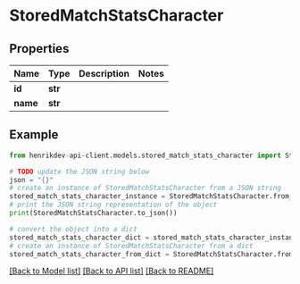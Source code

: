 # StoredMatchStatsCharacter


## Properties

Name | Type | Description | Notes
------------ | ------------- | ------------- | -------------
**id** | **str** |  | 
**name** | **str** |  | 

## Example

```python
from henrikdev-api-client.models.stored_match_stats_character import StoredMatchStatsCharacter

# TODO update the JSON string below
json = "{}"
# create an instance of StoredMatchStatsCharacter from a JSON string
stored_match_stats_character_instance = StoredMatchStatsCharacter.from_json(json)
# print the JSON string representation of the object
print(StoredMatchStatsCharacter.to_json())

# convert the object into a dict
stored_match_stats_character_dict = stored_match_stats_character_instance.to_dict()
# create an instance of StoredMatchStatsCharacter from a dict
stored_match_stats_character_from_dict = StoredMatchStatsCharacter.from_dict(stored_match_stats_character_dict)
```
[[Back to Model list]](../README.md#documentation-for-models) [[Back to API list]](../README.md#documentation-for-api-endpoints) [[Back to README]](../README.md)


